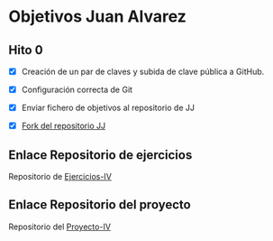 # Objetivos Juan Alvarez


## Hito 0
- [X] Creación de un par de claves y subida de clave pública a GitHub.
- [X] Configuración correcta de Git
- [X] Enviar fichero de objetivos al repositorio de JJ 
- [X] [Fork del repositorio JJ](https://github.com/vaderrama/IV-18-19)


## Enlace Repositorio de ejercicios
 Repositorio de  [Ejercicios-IV](https://github.com/vaderrama/Ejercicios-IV)
 
 ## Enlace Repositorio del proyecto
 Repositorio del [Proyecto-IV](https://github.com/vaderrama/Proyecto-IV)
 
 


